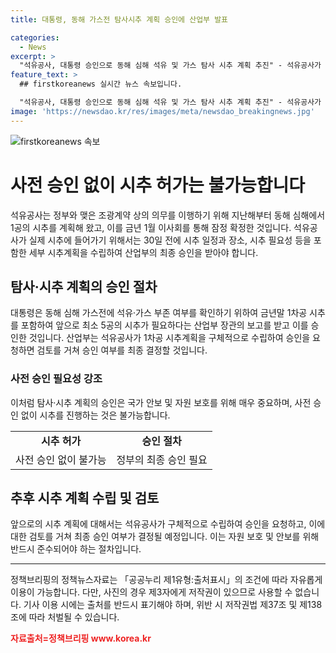 ```yaml
---
title: 대통령, 동해 가스전 탐사시추 계획 승인에 산업부 발표

categories:
  - News
excerpt: >
  "석유공사, 대통령 승인으로 동해 심해 석유 및 가스 탐사 시추 계획 추진" - 석유공사가 대통령의 승인을 받아 동해 심해에서의 석유 및 가스 탐사 시추 계획을 추진 중이다. 산업부는 이에 대한 상세 계획 승인이 필요하며, 최소 5차 시추가 예정되어 있다. (150자)
feature_text: >
  ## firstkoreanews 실시간 뉴스 속보입니다.

  "석유공사, 대통령 승인으로 동해 심해 석유 및 가스 탐사 시추 계획 추진" - 석유공사가 대통령의 승인을 받아 동해 심해에서의 석유 및 가스 탐사 시추 계획을 추진 중이다. 산업부는 이에 대한 상세 계획 승인이 필요하며, 최소 5차 시추가 예정되어 있다. (150자)
image: 'https://newsdao.kr/res/images/meta/newsdao_breakingnews.jpg'
---
```


<p><img src="https://newsdao.kr/res/images/meta/newsdao_breakingnews.jpg" alt="firstkoreanews 속보" /></p>

<h1>사전 승인 없이 시추 허가는 불가능합니다</h1>

<p data-ke-size="size16">석유공사는 정부와 맺은 조광계약 상의 의무를 이행하기 위해 지난해부터 동해 심해에서 1공의 시추를 계획해 왔고, 이를 금년 1월 이사회를 통해 잠정 확정한 것입니다. 석유공사가 실제 시추에 들어가기 위해서는 30일 전에 시추 일정과 장소, 시추 필요성 등을 포함한 세부 시추계획을 수립하여 산업부의 최종 승인을 받아야 합니다.</p>

<h2>탐사·시추 계획의 승인 절차</h2>

<p data-ke-size="size16">대통령은 동해 심해 가스전에 석유·가스 부존 여부를 확인하기 위하여 금년말 1차공 시추를 포함하여 앞으로 최소 5공의 시추가 필요하다는 산업부 장관의 보고를 받고 이를 승인한 것입니다. 산업부는 석유공사가 1차공 시추계획을 구체적으로 수립하여 승인을 요청하면 검토를 거쳐 승인 여부를 최종 결정할 것입니다.</p>

<h3>사전 승인 필요성 강조</h3>

<p data-ke-size="size16">이처럼 탐사·시추 계획의 승인은 국가 안보 및 자원 보호를 위해 매우 중요하며, 사전 승인 없이 시추를 진행하는 것은 불가능합니다.</p>

<table>
  <tr>
    <td style="text-align: center; height: 17px;"><b>시추 허가</b></td>
    <td style="text-align: center; height: 17px;"><b>승인 절차</b></td>
  </tr>
  <tr>
    <td style="text-align: center; height: 17px;">사전 승인 없이 불가능</td>
    <td style="text-align: center; height: 17px;">정부의 최종 승인 필요</td>
  </tr>
</table>

<h2>추후 시추 계획 수립 및 검토</h2>

<p data-ke-size="size16">앞으로의 시추 계획에 대해서는 석유공사가 구체적으로 수립하여 승인을 요청하고, 이에 대한 검토를 거쳐 최종 승인 여부가 결정될 예정입니다. 이는 자원 보호 및 안보를 위해 반드시 준수되어야 하는 절차입니다.</p>

<hr>

<p data-ke-size="size16">정책브리핑의 정책뉴스자료는 「공공누리 제1유형:출처표시」의 조건에 따라 자유롭게 이용이 가능합니다. 다만, 사진의 경우 제3자에게 저작권이 있으므로 사용할 수 없습니다. 기사 이용 시에는 출처를 반드시 표기해야 하며, 위반 시 저작권법 제37조 및 제138조에 따라 처벌될 수 있습니다. <p><b><span style="color: #ee2323;">자료출처=정책브리핑 www.korea.kr</span></b></p>

